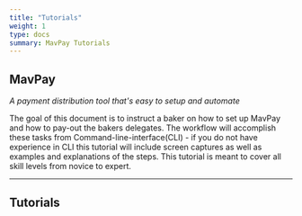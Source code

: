 ```yaml
---
title: "Tutorials"
weight: 1
type: docs
summary: MavPay Tutorials
---
```

**MavPay**
---
*A payment distribution tool that's easy to setup and automate*

The goal of this document is to instruct a baker on
how to set up MavPay and how to pay-out the bakers delegates. The
workflow will accomplish these tasks from Command-line-interface(CLI) -
if you do not have experience in CLI this tutorial will include screen
captures as well as examples and explanations of the steps. This
tutorial is meant to cover all skill levels from novice to expert. 

---

## Tutorials